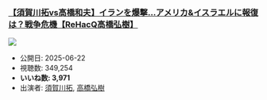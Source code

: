 ### [【須賀川拓vs高橋和夫】イランを爆撃…アメリカ&イスラエルに報復は？戦争危機【ReHacQ高橋弘樹】](https://www.youtube.com/watch?v=SmKgt5up4xA)
[![](https://img.youtube.com/vi/SmKgt5up4xA/sddefault.jpg)](https://www.youtube.com/watch?v=SmKgt5up4xA)
-   公開日: 2025-06-22
-   視聴数: 349,254
-   **いいね数: 3,971**
-   出演者: [須賀川拓](/rehacq_fan/people/須賀川拓 "wikilink"), [高橋弘樹](/rehacq_fan/people/高橋弘樹 "wikilink")
